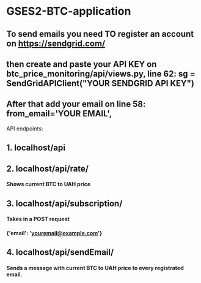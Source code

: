 # GSES2-BTC-application



## To send emails you need TO register an account on https://sendgrid.com/ 


## then create and paste your API KEY on btc_price_monitoring/api/views.py, line 62: sg = SendGridAPIClient("YOUR SENDGRID API KEY") 


## After that add your email on line 58: from_email='YOUR EMAIL',



API endpoints: 
## 1. localhost/api


## 2. localhost/api/rate/

#### Shows current BTC to UAH price


## 3. localhost/api/subscription/

#### Takes in a POST request 
#### {'email': 'youremail@example.com'}


## 4. localhost/api/sendEmail/

#### Sends a message with current BTC to UAH price to every registrated email.



